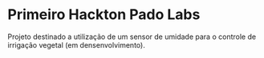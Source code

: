 # Primeiro Hackton Pado Labs

Projeto destinado a utilização de um sensor de umidade para o controle de irrigação vegetal (em densenvolvimento).


